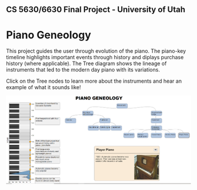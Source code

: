 ## CS 5630/6630 Final Project - University of Utah

# Piano Geneology

This project guides the user through evolution of the piano. The piano-key timeline highlights important events through history and diplays purchase history (where applicable). The Tree diagram shows the lineage of instruments that led to the modern day piano with its variations.

Click on the Tree nodes to learn more about the instruments and hear an example of what it sounds like!

![Overview](figs/piano_viz.png)
